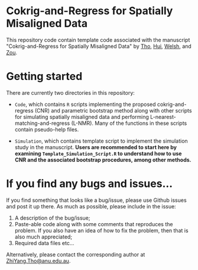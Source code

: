 # Cokrig-and-Regress for Spatially Misaligned Data

This repository code contain template code associated with the manuscript "Cokrig-and-Regress for Spatially Misaligned Data" by [Tho](https://rsfas.anu.edu.au/about/staff-directory/zhi-yang-tho), [Hui](https://francishui.netlify.app/), [Welsh](https://cbe.anu.edu.au/about/staff-directory/professor-alan-welsh), and [Zou](https://cbe.anu.edu.au/about/staff-directory/dr-tao-zou).

# Getting started

There are currently two directories in this repository:

-   `Code`, which contains `R` scripts implementing the proposed cokrig-and-regress (CNR) and parametric bootstrap method along with other scripts for simulating spatially misaligned data and performing L-nearest-matching-and-regress (L-NMR). Many of the functions in these scripts contain pseudo-help files. 

-   `Simulation`, which contains template script to implement the simulation study in the manuscript. **Users are recommended to start here by examining `Template_Simulation_Script.R` to understand how to use CNR and the associated bootstrap procedures, among other methods.**

# If you find any bugs and issues...

If you find something that looks like a bug/issue, please use Github issues and post it up there. As much as possible, please include in the issue:

1.  A description of the bug/issue;
2.  Paste-able code along with some comments that reproduces the problem. If you also have an idea of how to fix the problem, then that is also much appreciated;
3.  Required data files etc...

Alternatively, please contact the corresponding author at [ZhiYang.Tho\@anu.edu.au](mailto:ZhiYang.Tho@anu.edu.au).
